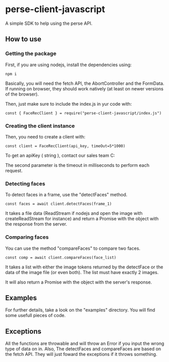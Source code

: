 # perse-client-javascript

A simple SDK to help using the perse API.


## How to use

### Getting the package
First, if you are using nodejs, install the dependencies using:

```
npm i
```

Basically, you will need the fetch API, the AbortController and the FormData. If running on browser, they should work natively (at least on newer versions of the browser).

Then, just make sure to include the index.js in yur code with:

```
const { FaceRecClient } = require("perse-client-javascript/index.js")
```

### Creating the client instance

Then, you need to create a client with:

```
const client = FaceRecClient(api_key, timeOut=5*1000)
```

To get an apiKey ( string ), contact our sales team C:

The second parameter is the timeout in milliseconds to perform each request.

### Detecting faces

To detect faces in a frame, use the "detectFaces" method.

```
const faces = await client.detectFaces(frame_1)
```

It takes a file data (ReadStream if nodejs and open the image with createReadStream for instance) and return a Promise with the object with the response from the server.

### Comparing faces

You can use the method "compareFaces" to compare two faces.

```
const comp = await client.compareFaces(face_list)
```

It takes a list with either the image tokens returned by the detectFace or the data of the image file (or even both). The list must have exactly 2 images.

It will also return a Promise with the object with the server's response.

## Examples

For further details, take a look on the "examples" directory. You will find some usefull pieces of code.

## Exceptions

All the functions are throwable and will throw an Error if you input the wrong type of data on in. Also, The detectFaces and compareFaces are based on the fetch API. They will just foward the exceptions if it throws something.